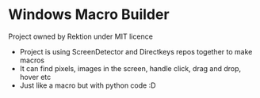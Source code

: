 # Windows Macro Builder
Project owned by Rektion under MIT licence

- Project is using ScreenDetector and Directkeys repos together to make macros
- It can find pixels, images in the screen, handle click, drag and drop, hover etc
- Just like a macro but with python code :D
